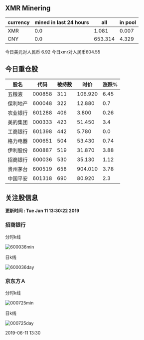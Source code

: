## XMR Minering

|currency|mined in last 24 hours|all|in pool|
|---|---|---|---|
|XMR|0.0|1.081|0.007|
|CNY|0.0|653.314|4.329|

今日美元对人民币 6.92	今日xmr对人民币604.55


## 今日重仓股 

|股名|代码|被持数|时价|涨跌%|
|---|---|---|---|---|
|五粮液|000858|311|106.920|6.45|
|保利地产|600048|322|12.880|0.7|
|农业银行|601288|406|3.800|0.26|
|美的集团|000333|423|51.450|3.4|
|工商银行|601398|442|5.780|0.0|
|格力电器|000651|504|53.430|0.74|
|伊利股份|600887|519|31.870|3.88|
|招商银行|600036|530|35.130|1.12|
|贵州茅台|600519|658|904.010|3.78|
|中国平安|601318|690|80.920|2.3|

## 关注股信息
**更新时间 : Tue Jun 11 13:30:22 2019**
### 招商银行 
分时k线

![600036min](http://image.sinajs.cn/newchart/min/n/sh600036.gif)

日k线

![600036day](http://image.sinajs.cn/newchart/daily/n/sh600036.gif)

### 京东方Ａ 
分时k线

![000725min](http://image.sinajs.cn/newchart/min/n/sz000725.gif)

日k线

![000725day](http://image.sinajs.cn/newchart/daily/n/sz000725.gif)

2019-06-11 13:30